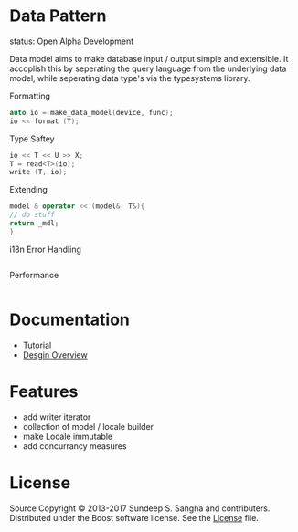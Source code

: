 Data Pattern
==========================================================================
status: Open Alpha Development

Data model aims to make database input / output simple and extensible. It
accoplish this by seperating the query language from the underlying data
model, while seperating data type's via the typesystems library.

Formatting
```c++
auto io = make_data_model(device, func);
io << format (T);
```

Type Saftey
```c++
io << T << U >> X;
T = read<T>(io);
write (T, io);
```

Extending
```c++
model & operator << (model&, T&){
// do stuff
return _mdl;
}
```

i18n
Error Handling
```c++

```

Performance
```c++

```


Documentation
==========================================================================
+ [Tutorial](doc/tutorial.md)
+ [Desgin Overview](doc/proposal.md)

Features
==========================================================================
+ add writer iterator
+ collection of model / locale builder
+ make Locale immutable
+ add concurrancy measures

License
==========================================================================
Source Copyright © 2013-2017 Sundeep S. Sangha and contributers.
Distributed under the Boost software license. See the
[License](./License_1_0.txt) file.
